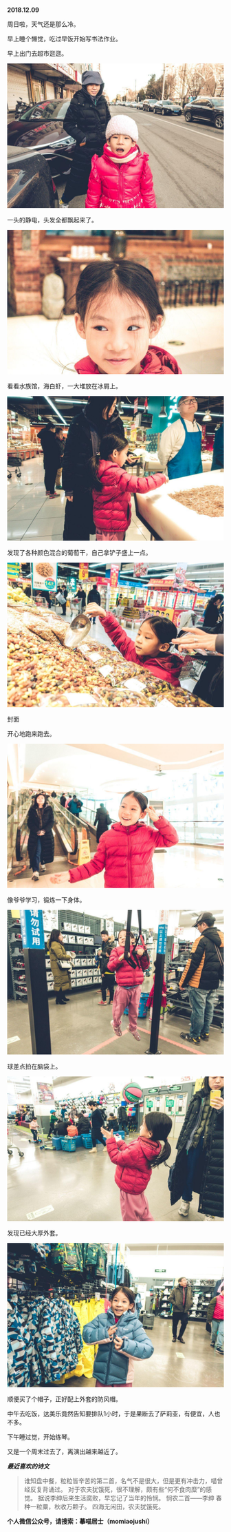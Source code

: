 
          
            
**2018.12.09**

周日啦，天气还是那么冷。

早上睡个懒觉，吃过早饭开始写书法作业。

早上出门去超市逛逛。




![](img/51001-a7c6679e280055d6.jpg)




一头的静电，头发全都飘起来了。




![](img/51001-44970b8d62612970.jpg)




看看水族馆，海白虾，一大堆放在冰屑上。




![](img/51001-70111f15f51eb7c0.jpg)




发现了各种颜色混合的葡萄干，自己拿铲子盛上一点。




![](img/51001-555e2b20560cd481.jpg)

封面


开心地跑来跑去。




![](img/51001-4589f7e86ba9415a.jpg)




像爷爷学习，锻炼一下身体。




![](img/51001-c9e176fd2f65ade3.jpg)




球差点拍在脑袋上。




![](img/51001-a71508daba0f4532.jpg)




发现已经大厚外套。




![](img/51001-b26e8828b92e3c20.jpg)




顺便买了个帽子，正好配上外套的防风帽。

中午去吃饭，达美乐竟然告知要排队1小时，于是果断去了萨莉亚，有便宜，人也不多。

下午睡过觉，开始练琴。

又是一个周末过去了，离演出越来越近了。


***最近喜欢的诗文***
>谁知盘中餐，粒粒皆辛苦的第二首，名气不是很大，但是更有冲击力，喵曾经反复背诵过。
对于农夫犹饿死，很不理解，颇有些“何不食肉糜”的感觉。
据说李绅后来生活腐败，早忘记了当年的怜悯。
悯农二首——李绅
春种一粒粟，秋收万颗子。
四海无闲田，农夫犹饿死。




**个人微信公众号，请搜索：摹喵居士（momiaojushi）**

          
        